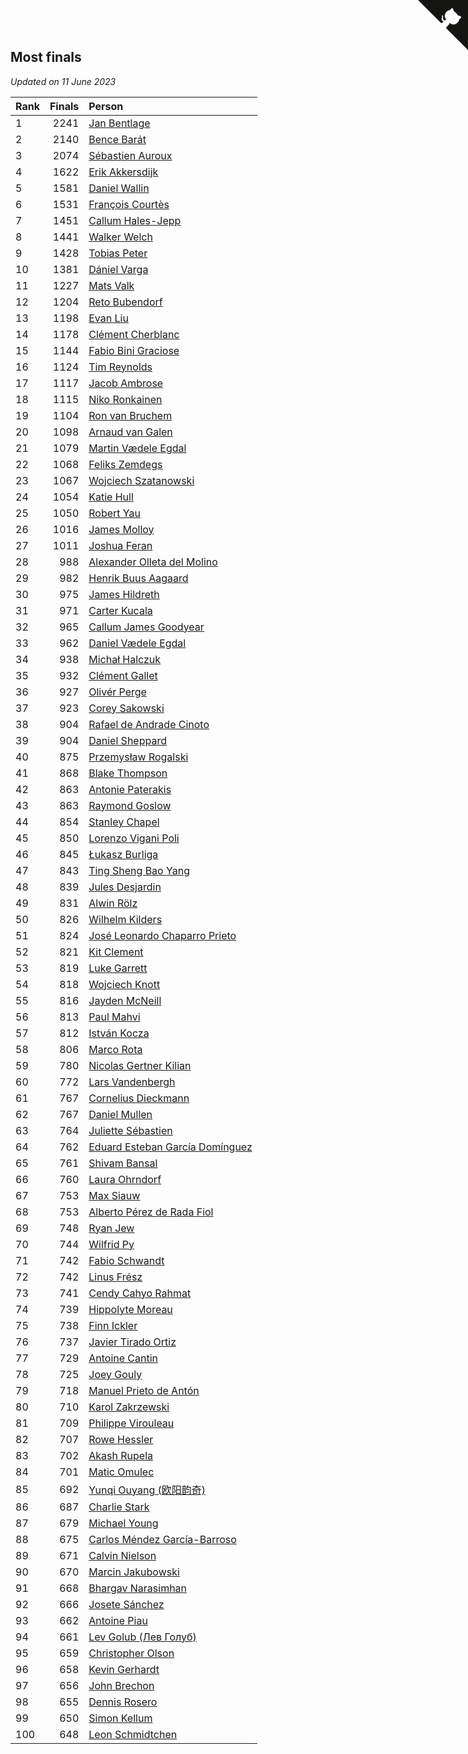 ## Most finals

*Updated on 11 June 2023*

| Rank | Finals | Person |
| :--- | ---: | :--- |
| 1 | 2241 | [Jan Bentlage](https://www.worldcubeassociation.org/persons/2010BENT01) |
| 2 | 2140 | [Bence Barát](https://www.worldcubeassociation.org/persons/2008BARA01) |
| 3 | 2074 | [Sébastien Auroux](https://www.worldcubeassociation.org/persons/2008AURO01) |
| 4 | 1622 | [Erik Akkersdijk](https://www.worldcubeassociation.org/persons/2005AKKE01) |
| 5 | 1581 | [Daniel Wallin](https://www.worldcubeassociation.org/persons/2013WALL03) |
| 6 | 1531 | [François Courtès](https://www.worldcubeassociation.org/persons/2008COUR01) |
| 7 | 1451 | [Callum Hales-Jepp](https://www.worldcubeassociation.org/persons/2012HALE01) |
| 8 | 1441 | [Walker Welch](https://www.worldcubeassociation.org/persons/2011WELC01) |
| 9 | 1428 | [Tobias Peter](https://www.worldcubeassociation.org/persons/2014PETE03) |
| 10 | 1381 | [Dániel Varga](https://www.worldcubeassociation.org/persons/2008VARG01) |
| 11 | 1227 | [Mats Valk](https://www.worldcubeassociation.org/persons/2007VALK01) |
| 12 | 1204 | [Reto Bubendorf](https://www.worldcubeassociation.org/persons/2012BUBE01) |
| 13 | 1198 | [Evan Liu](https://www.worldcubeassociation.org/persons/2009LIUE01) |
| 14 | 1178 | [Clément Cherblanc](https://www.worldcubeassociation.org/persons/2014CHER05) |
| 15 | 1144 | [Fabio Bini Graciose](https://www.worldcubeassociation.org/persons/2010GRAC02) |
| 16 | 1124 | [Tim Reynolds](https://www.worldcubeassociation.org/persons/2005REYN01) |
| 17 | 1117 | [Jacob Ambrose](https://www.worldcubeassociation.org/persons/2010AMBR01) |
| 18 | 1115 | [Niko Ronkainen](https://www.worldcubeassociation.org/persons/2010RONK01) |
| 19 | 1104 | [Ron van Bruchem](https://www.worldcubeassociation.org/persons/2003BRUC01) |
| 20 | 1098 | [Arnaud van Galen](https://www.worldcubeassociation.org/persons/2006GALE01) |
| 21 | 1079 | [Martin Vædele Egdal](https://www.worldcubeassociation.org/persons/2013EGDA02) |
| 22 | 1068 | [Feliks Zemdegs](https://www.worldcubeassociation.org/persons/2009ZEMD01) |
| 23 | 1067 | [Wojciech Szatanowski](https://www.worldcubeassociation.org/persons/2011SZAT01) |
| 24 | 1054 | [Katie Hull](https://www.worldcubeassociation.org/persons/2010HULL01) |
| 25 | 1050 | [Robert Yau](https://www.worldcubeassociation.org/persons/2009YAUR01) |
| 26 | 1016 | [James Molloy](https://www.worldcubeassociation.org/persons/2011MOLL01) |
| 27 | 1011 | [Joshua Feran](https://www.worldcubeassociation.org/persons/2011FERA01) |
| 28 | 988 | [Alexander Olleta del Molino](https://www.worldcubeassociation.org/persons/2008OLLE01) |
| 29 | 982 | [Henrik Buus Aagaard](https://www.worldcubeassociation.org/persons/2006BUUS01) |
| 30 | 975 | [James Hildreth](https://www.worldcubeassociation.org/persons/2009HILD01) |
| 31 | 971 | [Carter Kucala](https://www.worldcubeassociation.org/persons/2015KUCA01) |
| 32 | 965 | [Callum James Goodyear](https://www.worldcubeassociation.org/persons/2012GOOD02) |
| 33 | 962 | [Daniel Vædele Egdal](https://www.worldcubeassociation.org/persons/2013EGDA01) |
| 34 | 938 | [Michał Halczuk](https://www.worldcubeassociation.org/persons/2006HALC01) |
| 35 | 932 | [Clément Gallet](https://www.worldcubeassociation.org/persons/2004GALL02) |
| 36 | 927 | [Olivér Perge](https://www.worldcubeassociation.org/persons/2007PERG01) |
| 37 | 923 | [Corey Sakowski](https://www.worldcubeassociation.org/persons/2011SAKO01) |
| 38 | 904 | [Rafael de Andrade Cinoto](https://www.worldcubeassociation.org/persons/2007CINO01) |
| 39 | 904 | [Daniel Sheppard](https://www.worldcubeassociation.org/persons/2009SHEP01) |
| 40 | 875 | [Przemysław Rogalski](https://www.worldcubeassociation.org/persons/2013ROGA02) |
| 41 | 868 | [Blake Thompson](https://www.worldcubeassociation.org/persons/2010THOM03) |
| 42 | 863 | [Antonie Paterakis](https://www.worldcubeassociation.org/persons/2012PATE01) |
| 43 | 863 | [Raymond Goslow](https://www.worldcubeassociation.org/persons/2014GOSL01) |
| 44 | 854 | [Stanley Chapel](https://www.worldcubeassociation.org/persons/2016CHAP04) |
| 45 | 850 | [Lorenzo Vigani Poli](https://www.worldcubeassociation.org/persons/2007POLI01) |
| 46 | 845 | [Łukasz Burliga](https://www.worldcubeassociation.org/persons/2013BURL01) |
| 47 | 843 | [Ting Sheng Bao Yang](https://www.worldcubeassociation.org/persons/2008BAOY01) |
| 48 | 839 | [Jules Desjardin](https://www.worldcubeassociation.org/persons/2010DESJ01) |
| 49 | 831 | [Alwin Rölz](https://www.worldcubeassociation.org/persons/2016ROLZ01) |
| 50 | 826 | [Wilhelm Kilders](https://www.worldcubeassociation.org/persons/2010KILD02) |
| 51 | 824 | [José Leonardo Chaparro Prieto](https://www.worldcubeassociation.org/persons/2011CHAP01) |
| 52 | 821 | [Kit Clement](https://www.worldcubeassociation.org/persons/2008CLEM01) |
| 53 | 819 | [Luke Garrett](https://www.worldcubeassociation.org/persons/2017GARR05) |
| 54 | 818 | [Wojciech Knott](https://www.worldcubeassociation.org/persons/2011KNOT01) |
| 55 | 816 | [Jayden McNeill](https://www.worldcubeassociation.org/persons/2012MCNE01) |
| 56 | 813 | [Paul Mahvi](https://www.worldcubeassociation.org/persons/2012MAHV01) |
| 57 | 812 | [István Kocza](https://www.worldcubeassociation.org/persons/2005KOCZ01) |
| 58 | 806 | [Marco Rota](https://www.worldcubeassociation.org/persons/2009ROTA01) |
| 59 | 780 | [Nicolas Gertner Kilian](https://www.worldcubeassociation.org/persons/2013GERT01) |
| 60 | 772 | [Lars Vandenbergh](https://www.worldcubeassociation.org/persons/2003VAND01) |
| 61 | 767 | [Cornelius Dieckmann](https://www.worldcubeassociation.org/persons/2009DIEC01) |
| 62 | 767 | [Daniel Mullen](https://www.worldcubeassociation.org/persons/2016MULL04) |
| 63 | 764 | [Juliette Sébastien](https://www.worldcubeassociation.org/persons/2014SEBA01) |
| 64 | 762 | [Eduard Esteban García Domínguez](https://www.worldcubeassociation.org/persons/2011EDUA01) |
| 65 | 761 | [Shivam Bansal](https://www.worldcubeassociation.org/persons/2011BANS02) |
| 66 | 760 | [Laura Ohrndorf](https://www.worldcubeassociation.org/persons/2009OHRN01) |
| 67 | 753 | [Max Siauw](https://www.worldcubeassociation.org/persons/2017SIAU02) |
| 68 | 753 | [Alberto Pérez de Rada Fiol](https://www.worldcubeassociation.org/persons/2011FIOL01) |
| 69 | 748 | [Ryan Jew](https://www.worldcubeassociation.org/persons/2008JEWR01) |
| 70 | 744 | [Wilfrid Py](https://www.worldcubeassociation.org/persons/2016PYWI01) |
| 71 | 742 | [Fabio Schwandt](https://www.worldcubeassociation.org/persons/2014SCHW02) |
| 72 | 742 | [Linus Frész](https://www.worldcubeassociation.org/persons/2011FRES01) |
| 73 | 741 | [Cendy Cahyo Rahmat](https://www.worldcubeassociation.org/persons/2010RAHM02) |
| 74 | 739 | [Hippolyte Moreau](https://www.worldcubeassociation.org/persons/2008MORE02) |
| 75 | 738 | [Finn Ickler](https://www.worldcubeassociation.org/persons/2012ICKL01) |
| 76 | 737 | [Javier Tirado Ortiz](https://www.worldcubeassociation.org/persons/2009TIRA01) |
| 77 | 729 | [Antoine Cantin](https://www.worldcubeassociation.org/persons/2010CANT02) |
| 78 | 725 | [Joey Gouly](https://www.worldcubeassociation.org/persons/2007GOUL01) |
| 79 | 718 | [Manuel Prieto de Antón](https://www.worldcubeassociation.org/persons/2015ANTO04) |
| 80 | 710 | [Karol Zakrzewski](https://www.worldcubeassociation.org/persons/2014ZAKR01) |
| 81 | 709 | [Philippe Virouleau](https://www.worldcubeassociation.org/persons/2008VIRO01) |
| 82 | 707 | [Rowe Hessler](https://www.worldcubeassociation.org/persons/2007HESS01) |
| 83 | 702 | [Akash Rupela](https://www.worldcubeassociation.org/persons/2012RUPE01) |
| 84 | 701 | [Matic Omulec](https://www.worldcubeassociation.org/persons/2010OMUL02) |
| 85 | 692 | [Yunqi Ouyang (欧阳韵奇)](https://www.worldcubeassociation.org/persons/2007YUNQ01) |
| 86 | 687 | [Charlie Stark](https://www.worldcubeassociation.org/persons/2014STAR05) |
| 87 | 679 | [Michael Young](https://www.worldcubeassociation.org/persons/2008YOUN02) |
| 88 | 675 | [Carlos Méndez García-Barroso](https://www.worldcubeassociation.org/persons/2010GARC02) |
| 89 | 671 | [Calvin Nielson](https://www.worldcubeassociation.org/persons/2014NIEL03) |
| 90 | 670 | [Marcin Jakubowski](https://www.worldcubeassociation.org/persons/2007JAKU01) |
| 91 | 668 | [Bhargav Narasimhan](https://www.worldcubeassociation.org/persons/2011NARA02) |
| 92 | 666 | [Josete Sánchez](https://www.worldcubeassociation.org/persons/2015SANC18) |
| 93 | 662 | [Antoine Piau](https://www.worldcubeassociation.org/persons/2008PIAU01) |
| 94 | 661 | [Lev Golub (Лев Голуб)](https://www.worldcubeassociation.org/persons/2014HOLU01) |
| 95 | 659 | [Christopher Olson](https://www.worldcubeassociation.org/persons/2009OLSO01) |
| 96 | 658 | [Kevin Gerhardt](https://www.worldcubeassociation.org/persons/2013GERH01) |
| 97 | 656 | [John Brechon](https://www.worldcubeassociation.org/persons/2010BREC01) |
| 98 | 655 | [Dennis Rosero](https://www.worldcubeassociation.org/persons/2010ROSE03) |
| 99 | 650 | [Simon Kellum](https://www.worldcubeassociation.org/persons/2016KELL12) |
| 100 | 648 | [Leon Schmidtchen](https://www.worldcubeassociation.org/persons/2010SCHM01) |


<a href="https://github.com/JustinTimeCuber/wca_statistics" class="github-corner" aria-label="View source on Github"><svg width="80" height="80" viewBox="0 0 250 250" style="fill:#151513; color:#fff; position: absolute; top: 0; border: 0; right: 0;" aria-hidden="true"><path d="M0,0 L115,115 L130,115 L142,142 L250,250 L250,0 Z"></path><path d="M128.3,109.0 C113.8,99.7 119.0,89.6 119.0,89.6 C122.0,82.7 120.5,78.6 120.5,78.6 C119.2,72.0 123.4,76.3 123.4,76.3 C127.3,80.9 125.5,87.3 125.5,87.3 C122.9,97.6 130.6,101.9 134.4,103.2" fill="currentColor" style="transform-origin: 130px 106px;" class="octo-arm"></path><path d="M115.0,115.0 C114.9,115.1 118.7,116.5 119.8,115.4 L133.7,101.6 C136.9,99.2 139.9,98.4 142.2,98.6 C133.8,88.0 127.5,74.4 143.8,58.0 C148.5,53.4 154.0,51.2 159.7,51.0 C160.3,49.4 163.2,43.6 171.4,40.1 C171.4,40.1 176.1,42.5 178.8,56.2 C183.1,58.6 187.2,61.8 190.9,65.4 C194.5,69.0 197.7,73.2 200.1,77.6 C213.8,80.2 216.3,84.9 216.3,84.9 C212.7,93.1 206.9,96.0 205.4,96.6 C205.1,102.4 203.0,107.8 198.3,112.5 C181.9,128.9 168.3,122.5 157.7,114.1 C157.9,116.9 156.7,120.9 152.7,124.9 L141.0,136.5 C139.8,137.7 141.6,141.9 141.8,141.8 Z" fill="currentColor" class="octo-body"></path></svg></a><style>.github-corner:hover .octo-arm{animation:octocat-wave 560ms ease-in-out}@keyframes octocat-wave{0%,100%{transform:rotate(0)}20%,60%{transform:rotate(-25deg)}40%,80%{transform:rotate(10deg)}}@media (max-width:500px){.github-corner:hover .octo-arm{animation:none}.github-corner .octo-arm{animation:octocat-wave 560ms ease-in-out}}</style>
